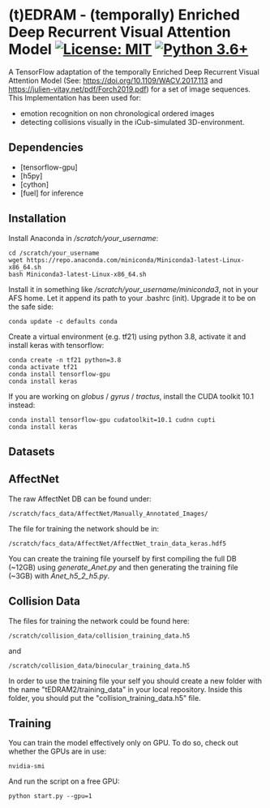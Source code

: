             
# (t)EDRAM - (temporally) Enriched Deep Recurrent Visual Attention Model [![License: MIT](https://img.shields.io/badge/License-MIT-yellow.svg)](./LICENSE) [![Python 3.6+](https://img.shields.io/badge/python-3.6+-blue.svg)](https://www.python.org/downloads/release/python-360/)


A TensorFlow adaptation of the temporally Enriched Deep Recurrent Visual Attention Model (See: https://doi.org/10.1109/WACV.2017.113 and https://julien-vitay.net/pdf/Forch2019.pdf) for a set of image sequences. This Implementation has been used for:

 - emotion recognition on non chronological ordered images 
 - detecting collisions visually in the iCub-simulated 3D-environment.

Dependencies
------------
 * [tensorflow-gpu]
 * [h5py]
 * [cython]
 * [fuel] for inference


Installation
------------

Install Anaconda in */scratch/your_username*:

    cd /scratch/your_username
    wget https://repo.anaconda.com/miniconda/Miniconda3-latest-Linux-x86_64.sh
    bash Miniconda3-latest-Linux-x86_64.sh

Install it in something like */scratch/your_username/miniconda3*, not in your AFS home. Let it append its path to your .bashrc (init). Upgrade it to be on the safe side:

	conda update -c defaults conda

Create a virtual environment (e.g. tf21) using python 3.8, activate it and install keras with tensorflow:

	conda create -n tf21 python=3.8
	conda activate tf21
	conda install tensorflow-gpu
	conda install keras

If you are working on *globus* / *gyrus* / *tractus*, install the CUDA toolkit 10.1 instead:

	conda install tensorflow-gpu cudatoolkit=10.1 cudnn cupti
	conda install keras


Datasets
-------
## AffectNet
The raw AffectNet DB can be found under: 

    /scratch/facs_data/AffectNet/Manually_Annotated_Images/

The file for training the network should be in: 

    /scratch/facs_data/AffectNet/AffectNet_train_data_keras.hdf5

You can create the training file yourself by first compiling the full DB (~12GB) using *generate_Anet.py* and then generating the training file (~3GB) with *Anet_h5_2_h5.py*.

## Collision Data
The files for training the network could be found here: 

    /scratch/collision_data/collision_training_data.h5 

and 

    /scratch/collision_data/binocular_training_data.h5 

In order to use the training file your self you should create a new folder with the name "tEDRAM2/training_data" in your local repository.
Inside this folder, you should put the "collision_training_data.h5" file. 

Training
--------

You can train the model effectively only on GPU. To do so, check out whether the GPUs are in use:

	nvidia-smi

And run the script on a free GPU:

	python start.py --gpu=1